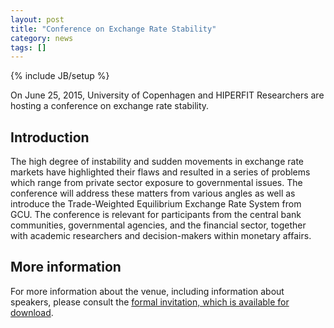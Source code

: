 ```yaml
---
layout: post
title: "Conference on Exchange Rate Stability"
category: news
tags: []
---
```

{% include JB/setup %}

On June 25, 2015, University of Copenhagen and HIPERFIT Researchers are
hosting a conference on exchange rate stability.

## Introduction

The high degree of instability and sudden movements in exchange rate
markets have highlighted their flaws and resulted in a series of
problems which range from private sector exposure to governmental
issues.  The conference will address these matters from various angles
as well as introduce the Trade-Weighted Equilibrium Exchange Rate
System from GCU. The conference is relevant for participants from the
central bank communities, governmental agencies, and the financial
sector, together with academic researchers and decision-makers within
monetary affairs.

## More information

For more information about the venue, including information about
speakers, please consult the [formal invitation, which is available
for download](/pdf/ExchangeRateStabilityConference2015.pdf).

